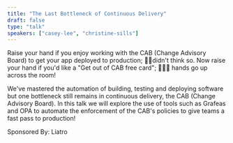 ```yaml
---
title: "The Last Bottleneck of Continuous Delivery"
draft: false
type: "talk"
speakers: ["casey-lee", "christine-sills"]
---
```


Raise your hand if you enjoy working with the CAB (Change Advisory Board) to get your app deployed to production; 🤦‍♀️didn't think so.  Now raise your hand if you'd like a "Get out of CAB free card"; 🙋🏼‍♀️ hands go up across the room!

We've mastered the automation of building, testing and deploying software but one bottleneck still remains in continuous delivery, the CAB (Change Advisory Board). In this talk we will explore the use of tools such as Grafeas and OPA to automate the enforcement of the CAB's policies to give teams a fast pass to production!

Sponsored By: Liatro
